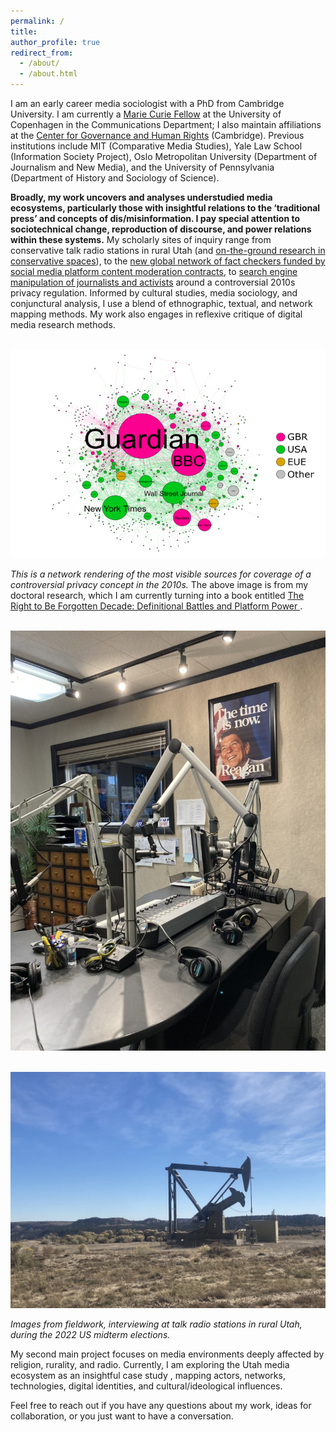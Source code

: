 ```yaml
---
permalink: /
title: 
author_profile: true
redirect_from: 
  - /about/
  - /about.html
---
```

I am an early career media sociologist with a PhD from Cambridge University. I am currently a [Marie Curie Fellow](https://cordis.europa.eu/project/id/101109725) at the University of Copenhagen in the Communications Department; I also maintain affiliations at <!--the Berkman Klein Center (Harvard) and --> the [Center for Governance and Human Rights](https://www.cghr.polis.cam.ac.uk/) (Cambridge). Previous institutions include MIT (Comparative Media Studies), Yale Law School (Information Society Project), Oslo Metropolitan University (Department of Journalism and New Media), and the University of Pennsylvania (Department of History and Sociology of Science).

<b>Broadly, my work uncovers and analyses understudied media ecosystems, particularly those with insightful relations to the ‘traditional press’ and concepts of dis/misinformation. I pay special attention to sociotechnical change, reproduction of discourse, and power relations within these systems.</b> My scholarly sites of inquiry range from conservative talk radio stations in rural Utah (and [on-the-ground research in conservative spaces](https://researchwiththeright.wordpress.com/)), to the [new global network of fact checkers funded by social media platform content moderation contracts](https://ijoc.org/index.php/ijoc/article/view/19851), to [search engine manipulation of journalists and activists](https://journals.sagepub.com/doi/full/10.1177/1461444820912534) around a controversial 2010s privacy regulation. Informed by cultural studies, media sociology, and conjunctural analysis, I use a blend of ethnographic, textual, and network mapping methods. My work also engages in reflexive critique of digital media research methods.

<!--I am also an academic affiliate at the [Berkman Klein Center](https://cyber.harvard.edu/story/2023-07/berkman-klein-center-announces-incoming-2023-2024-fellows) (Harvard University). --> 


<br/><img src='/images/rtbf-mapping.png'>

<i>This is a network rendering of the most visible sources for coverage of a controversial privacy concept in the 2010s.</i> The above image is from my doctoral research, which I am currently turning into a book entitled <u> The Right to Be Forgotten Decade: Definitional Battles and Platform Power </u>.


<br/><img src='/images/radio-station.jpeg'>

<br/><img src='/images/oil-carbon.jpeg'>

<i>Images from fieldwork, interviewing at talk radio stations in rural Utah, during the 2022 US midterm elections.</i>

My second main project focuses on media environments deeply affected by religion, rurality, and radio. Currently, I am exploring the Utah media ecosystem as an insightful case study , mapping actors, networks, technologies, digital identities, and cultural/ideological influences.



 
Feel free to reach out if you have any questions about my work, ideas for collaboration, or you just want to have a conversation. 



